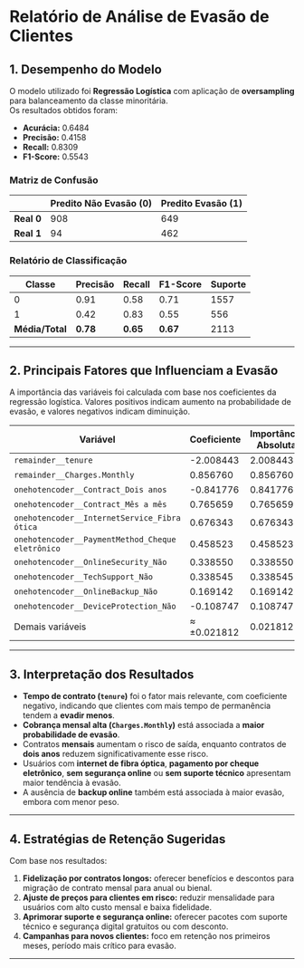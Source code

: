# Relatório de Análise de Evasão de Clientes

## 1. Desempenho do Modelo

O modelo utilizado foi **Regressão Logística** com aplicação de **oversampling** para balanceamento da classe minoritária.  
Os resultados obtidos foram:

- **Acurácia:** 0.6484  
- **Precisão:** 0.4158  
- **Recall:** 0.8309  
- **F1-Score:** 0.5543  

### Matriz de Confusão
|                | Predito Não Evasão (0) | Predito Evasão (1) |
|----------------|------------------------|--------------------|
| **Real 0**     | 908                    | 649                |
| **Real 1**     | 94                     | 462                |

### Relatório de Classificação
| Classe | Precisão | Recall | F1-Score | Suporte |
|--------|----------|--------|----------|---------|
| 0      | 0.91     | 0.58   | 0.71     | 1557    |
| 1      | 0.42     | 0.83   | 0.55     | 556     |
| **Média/Total** | **0.78** | **0.65** | **0.67** | 2113 |

---

## 2. Principais Fatores que Influenciam a Evasão

A importância das variáveis foi calculada com base nos coeficientes da regressão logística. Valores positivos indicam aumento na probabilidade de evasão, e valores negativos indicam diminuição.

| Variável                                                   | Coeficiente | Importância Absoluta |
|------------------------------------------------------------|-------------|----------------------|
| `remainder__tenure`                                        | -2.008443   | 2.008443             |
| `remainder__Charges.Monthly`                               | 0.856760    | 0.856760             |
| `onehotencoder__Contract_Dois anos`                        | -0.841776   | 0.841776             |
| `onehotencoder__Contract_Mês a mês`                        | 0.765659    | 0.765659             |
| `onehotencoder__InternetService_Fibra ótica`               | 0.676343    | 0.676343             |
| `onehotencoder__PaymentMethod_Cheque eletrônico`           | 0.458523    | 0.458523             |
| `onehotencoder__OnlineSecurity_Não`                        | 0.338550    | 0.338550             |
| `onehotencoder__TechSupport_Não`                           | 0.338545    | 0.338545             |
| `onehotencoder__OnlineBackup_Não`                          | 0.169142    | 0.169142             |
| `onehotencoder__DeviceProtection_Não`                      | -0.108747   | 0.108747             |
| Demais variáveis                                            | ≈ ±0.021812 | 0.021812             |

---

## 3. Interpretação dos Resultados

- **Tempo de contrato (`tenure`)** foi o fator mais relevante, com coeficiente negativo, indicando que clientes com mais tempo de permanência tendem a **evadir menos**.
- **Cobrança mensal alta (`Charges.Monthly`)** está associada a **maior probabilidade de evasão**.
- Contratos **mensais** aumentam o risco de saída, enquanto contratos de **dois anos** reduzem significativamente esse risco.
- Usuários com **internet de fibra óptica**, **pagamento por cheque eletrônico**, **sem segurança online** ou **sem suporte técnico** apresentam maior tendência à evasão.
- A ausência de **backup online** também está associada à maior evasão, embora com menor peso.

---

## 4. Estratégias de Retenção Sugeridas

Com base nos resultados:
1. **Fidelização por contratos longos:** oferecer benefícios e descontos para migração de contrato mensal para anual ou bienal.
2. **Ajuste de preços para clientes em risco:** reduzir mensalidade para usuários com alto custo mensal e baixa fidelidade.
3. **Aprimorar suporte e segurança online:** oferecer pacotes com suporte técnico e segurança digital gratuitos ou com desconto.
4. **Campanhas para novos clientes:** foco em retenção nos primeiros meses, período mais crítico para evasão.

---
